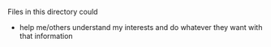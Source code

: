 Files in this directory could

- help me/others understand my interests and do whatever they want with that information
